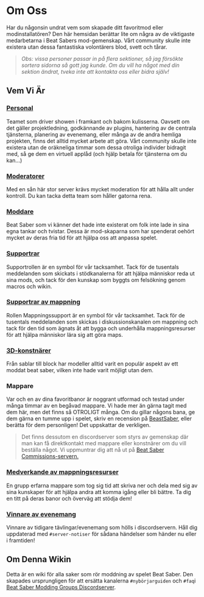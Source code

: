 # Om Oss
Har du någonsin undrat vem som skapade ditt favoritmod eller modinstallatören? Den här hemsidan berättar lite om några av de viktigaste medarbetarna i Beat Sabers mod-gemenskap. Vårt community skulle inte existera utan dessa fantastiska volontärers blod, svett och tårar.

> *Obs: vissa personer passar in på flera sektioner, så jag försökte sortera sidorna så gott jag kunde. Om du vill ha något med din sektion ändrat, tveka inte att kontakta oss eller bidra själv!*

## Vem Vi Är

### [Personal](./staff.md)
Teamet som driver showen i framkant och bakom kulisserna. Oavsett om det gäller projektledning, godkännande av plugins, hantering av de centrala tjänsterna, planering av evenemang, eller många av de andra hemliga projekten, finns det alltid mycket arbete att göra. Vårt community skulle inte existera utan de oräkneliga timmar som dessa otroliga individer bidragit med, så ge dem en virtuell applåd (och hjälp betala för tjänsterna om du kan...)

### [Moderatorer](./moderators.md)
Med en sån här stor server krävs mycket moderation för att hålla allt under kontroll. Du kan tacka detta team som håller gatorna rena.

### [Moddare](./modders.md)
Beat Saber som vi känner det hade inte existerat om folk inte lade in sina egna tankar och tvistar. Dessa är mod-skaparna som har spenderat oehört mycket av deras fria tid för att hjälpa oss att anpassa spelet.

### [Supportrar](./supports.md)
Supportrollen är en symbol för vår tacksamhet. Tack för de tusentals meddelanden som skickats i stödkanalerna för att hjälpa människor reda ut sina mods, och tack för den kunskap som byggts om felsökning genom macros och wikin.

### [Supportrar av mappning](./mapping-supports.md)
Rollen Mappningssupport är en symbol för vår tacksamhet. Tack för de tusentals meddelanden som skickas i diskussionskanalen om mappning och tack för den tid som ägnats åt att bygga och underhålla mappningsresurser för att hjälpa människor lära sig att göra maps.

### [3D-konstnärer](./3d-artists.md)
Från sablar till block har modeller alltid varit en populär aspekt av ett moddat beat saber, vilken inte hade varit möjligt utan dem.

### Mappare
Var och en av dina favoritbanor är noggrant utformad och testad under många timmar av en begåvad mappare. Vi hade mer än gärna tagit med dem här, men det finns så OTROLIGT många. Om du gillar någons bana, ge dem gärna en tumme upp i spelet, skriv en recension på [BeastSaber](https://bsaber.com), eller berätta för dem personligen! Det uppskattar de verkligen.

> Det finns dessutom en discordserver som styrs av gemenskap där man kan få direktkontakt med mappare eller konstnärer om du vill beställa något. Vi uppmuntrar dig att nå ut på [Beat Saber Commissions-servern.](https://discord.gg/4RbcH5G)

### [Medverkande av mappningsresurser](/mapping/mapping-credits.md)
En grupp erfarna mappare som tog sig tid att skriva ner och dela med sig av sina kunskaper för att hjälpa andra att komma igång eller bli bättre. Ta dig en titt på deras banor och överväg att stödja dem!

### [Vinnare av evenemang](./event-winner.md)
Vinnare av tidigare tävlingar/evenemang som hölls i discordservern. Håll dig uppdaterad med `#server-notiser` för sådana händelser som händer nu eller i framtiden!

## Om Denna Wikin
Detta är en wiki för alla saker som rör moddning av spelet Beat Saber. Den skapades ursprungligen för att ersätta kanalerna `#nybörjarguiden` och `#faq`i [Beat Saber Modding Groups Discordserver](https://discord.gg/beatsabermods).
